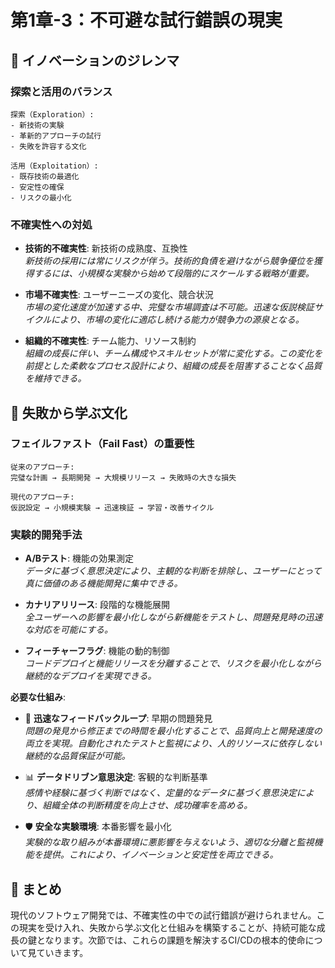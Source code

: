 # 第1章-3：不可避な試行錯誤の現実

## 🔬 イノベーションのジレンマ

### 探索と活用のバランス
```
探索（Exploration）:
- 新技術の実験
- 革新的アプローチの試行
- 失敗を許容する文化

活用（Exploitation）:
- 既存技術の最適化
- 安定性の確保
- リスクの最小化
```

### 不確実性への対処
- **技術的不確実性**: 新技術の成熟度、互換性  
  *新技術の採用には常にリスクが伴う。技術的負債を避けながら競争優位を獲得するには、小規模な実験から始めて段階的にスケールする戦略が重要。*

- **市場不確実性**: ユーザーニーズの変化、競合状況  
  *市場の変化速度が加速する中、完璧な市場調査は不可能。迅速な仮説検証サイクルにより、市場の変化に適応し続ける能力が競争力の源泉となる。*

- **組織的不確実性**: チーム能力、リソース制約  
  *組織の成長に伴い、チーム構成やスキルセットが常に変化する。この変化を前提とした柔軟なプロセス設計により、組織の成長を阻害することなく品質を維持できる。*

## 🚀 失敗から学ぶ文化

### フェイルファスト（Fail Fast）の重要性
```
従来のアプローチ:
完璧な計画 → 長期開発 → 大規模リリース → 失敗時の大きな損失

現代のアプローチ:
仮説設定 → 小規模実験 → 迅速検証 → 学習・改善サイクル
```

### 実験的開発手法
- **A/Bテスト**: 機能の効果測定  
  *データに基づく意思決定により、主観的な判断を排除し、ユーザーにとって真に価値のある機能開発に集中できる。*

- **カナリアリリース**: 段階的な機能展開  
  *全ユーザーへの影響を最小化しながら新機能をテストし、問題発見時の迅速な対応を可能にする。*

- **フィーチャーフラグ**: 機能の動的制御  
  *コードデプロイと機能リリースを分離することで、リスクを最小化しながら継続的なデプロイを実現できる。*

**必要な仕組み**:
- 🔄 **迅速なフィードバックループ**: 早期の問題発見  
  *問題の発見から修正までの時間を最小化することで、品質向上と開発速度の両立を実現。自動化されたテストと監視により、人的リソースに依存しない継続的な品質保証が可能。*

- 📊 **データドリブン意思決定**: 客観的な判断基準  
  *感情や経験に基づく判断ではなく、定量的なデータに基づく意思決定により、組織全体の判断精度を向上させ、成功確率を高める。*

- 🛡️ **安全な実験環境**: 本番影響を最小化  
  *実験的な取り組みが本番環境に悪影響を与えないよう、適切な分離と監視機能を提供。これにより、イノベーションと安定性を両立できる。*

## 📝 まとめ

現代のソフトウェア開発では、不確実性の中での試行錯誤が避けられません。この現実を受け入れ、失敗から学ぶ文化と仕組みを構築することが、持続可能な成長の鍵となります。次節では、これらの課題を解決するCI/CDの根本的使命について見ていきます。 